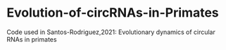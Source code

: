 # Evolution-of-circRNAs-in-Primates
Code used in Santos-Rodriguez,2021: Evolutionary dynamics of circular RNAs in primates
